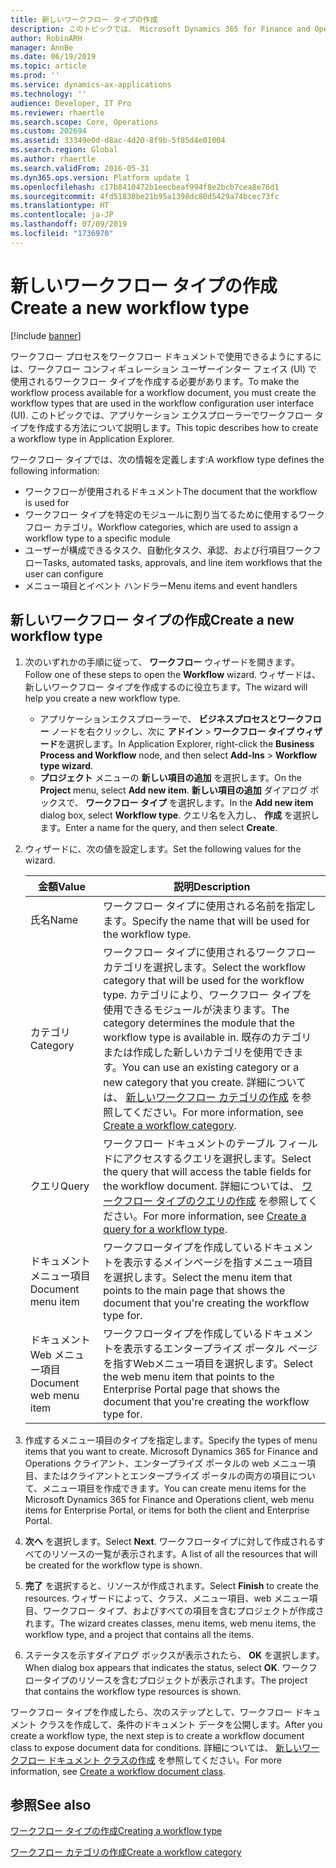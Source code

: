 ```yaml
---
title: 新しいワークフロー タイプの作成
description: このトピックでは、 Microsoft Dynamics 365 for Finance and Operations のアプリケーション エクスプローラーでワークフロー タイプを作成する方法について説明します。
author: RobinARH
manager: AnnBe
ms.date: 06/19/2019
ms.topic: article
ms.prod: ''
ms.service: dynamics-ax-applications
ms.technology: ''
audience: Developer, IT Pro
ms.reviewer: rhaertle
ms.search.scope: Core, Operations
ms.custom: 202694
ms.assetid: 33349e0d-d8ac-4d20-8f9b-5f85d4e01004
ms.search.region: Global
ms.author: rhaertle
ms.search.validFrom: 2016-05-31
ms.dyn365.ops.version: Platform update 1
ms.openlocfilehash: c17b8410472b1eecbeaf994f8e2bcb7cea8e76d1
ms.sourcegitcommit: 4fd51830be21b95a1398dc80d5429a74bcec73fc
ms.translationtype: HT
ms.contentlocale: ja-JP
ms.lasthandoff: 07/09/2019
ms.locfileid: "1736970"
---
```

# <a name="create-a-new-workflow-type"></a><span data-ttu-id="c96e4-103">新しいワークフロー タイプの作成</span><span class="sxs-lookup"><span data-stu-id="c96e4-103">Create a new workflow type</span></span>

[!include [banner](../includes/banner.md)]

<span data-ttu-id="c96e4-104">ワークフロー プロセスをワークフロー ドキュメントで使用できるようにするには、ワークフロー コンフィギュレーション ユーザーインター フェイス (UI) で使用されるワークフロー タイプを作成する必要があります。</span><span class="sxs-lookup"><span data-stu-id="c96e4-104">To make the workflow process available for a workflow document, you must create the workflow types that are used in the workflow configuration user interface (UI).</span></span> <span data-ttu-id="c96e4-105">このトピックでは、アプリケーション エクスプローラーでワークフロー タイプを作成する方法について説明します。</span><span class="sxs-lookup"><span data-stu-id="c96e4-105">This topic describes how to create a workflow type in Application Explorer.</span></span>

<span data-ttu-id="c96e4-106">ワークフロー タイプでは、次の情報を定義します:</span><span class="sxs-lookup"><span data-stu-id="c96e4-106">A workflow type defines the following information:</span></span>

- <span data-ttu-id="c96e4-107">ワークフローが使用されるドキュメント</span><span class="sxs-lookup"><span data-stu-id="c96e4-107">The document that the workflow is used for</span></span>
- <span data-ttu-id="c96e4-108">ワークフロー タイプを特定のモジュールに割り当てるために使用するワークフロー カテゴリ。</span><span class="sxs-lookup"><span data-stu-id="c96e4-108">Workflow categories, which are used to assign a workflow type to a specific module</span></span>
- <span data-ttu-id="c96e4-109">ユーザーが構成できるタスク、自動化タスク、承認、および行項目ワークフロー</span><span class="sxs-lookup"><span data-stu-id="c96e4-109">Tasks, automated tasks, approvals, and line item workflows that the user can configure</span></span>
- <span data-ttu-id="c96e4-110">メニュー項目とイベント ハンドラー</span><span class="sxs-lookup"><span data-stu-id="c96e4-110">Menu items and event handlers</span></span>

## <a name="create-a-new-workflow-type"></a><span data-ttu-id="c96e4-111">新しいワークフロー タイプの作成</span><span class="sxs-lookup"><span data-stu-id="c96e4-111">Create a new workflow type</span></span>

1. <span data-ttu-id="c96e4-112">次のいずれかの手順に従って、 **ワークフロー** ウィザードを開きます。</span><span class="sxs-lookup"><span data-stu-id="c96e4-112">Follow one of these steps to open the **Workflow** wizard.</span></span> <span data-ttu-id="c96e4-113">ウィザードは、新しいワークフロー タイプを作成するのに役立ちます。</span><span class="sxs-lookup"><span data-stu-id="c96e4-113">The wizard will help you create a new workflow type.</span></span>

    + <span data-ttu-id="c96e4-114">アプリケーションエクスプローラーで、 **ビジネスプロセスとワークフロー** ノードを右クリックし、次に **アドイン** \> **ワークフロー タイプ ウィザード**を選択します。</span><span class="sxs-lookup"><span data-stu-id="c96e4-114">In Application Explorer, right-click the **Business Process and Workflow** node, and then select **Add-Ins** \> **Workflow type wizard**.</span></span>
    + <span data-ttu-id="c96e4-115">**プロジェクト** メニューの **新しい項目の追加** を選択します。</span><span class="sxs-lookup"><span data-stu-id="c96e4-115">On the **Project** menu, select **Add new item**.</span></span> <span data-ttu-id="c96e4-116">**新しい項目の追加** ダイアログ ボックスで、 **ワークフロー タイプ** を選択します。</span><span class="sxs-lookup"><span data-stu-id="c96e4-116">In the **Add new item** dialog box, select **Workflow type**.</span></span> <span data-ttu-id="c96e4-117">クエリ名を入力し、 **作成** を選択します。</span><span class="sxs-lookup"><span data-stu-id="c96e4-117">Enter a name for the query, and then select **Create**.</span></span>

2. <span data-ttu-id="c96e4-118">ウィザードに、次の値を設定します。</span><span class="sxs-lookup"><span data-stu-id="c96e4-118">Set the following values for the wizard.</span></span>

    | <span data-ttu-id="c96e4-119">金額</span><span class="sxs-lookup"><span data-stu-id="c96e4-119">Value</span></span> | <span data-ttu-id="c96e4-120">説明</span><span class="sxs-lookup"><span data-stu-id="c96e4-120">Description</span></span> |
    |---|---|
    | <span data-ttu-id="c96e4-121">氏名</span><span class="sxs-lookup"><span data-stu-id="c96e4-121">Name</span></span> | <span data-ttu-id="c96e4-122">ワークフロー タイプに使用される名前を指定します。</span><span class="sxs-lookup"><span data-stu-id="c96e4-122">Specify the name that will be used for the workflow type.</span></span> |
    | <span data-ttu-id="c96e4-123">カテゴリ</span><span class="sxs-lookup"><span data-stu-id="c96e4-123">Category</span></span> | <span data-ttu-id="c96e4-124">ワークフロー タイプに使用されるワークフロー カテゴリを選択します。</span><span class="sxs-lookup"><span data-stu-id="c96e4-124">Select the workflow category that will be used for the workflow type.</span></span> <span data-ttu-id="c96e4-125">カテゴリにより、ワークフロー タイプを使用できるモジュールが決まります。</span><span class="sxs-lookup"><span data-stu-id="c96e4-125">The category determines the module that the workflow type is available in.</span></span> <span data-ttu-id="c96e4-126">既存のカテゴリまたは作成した新しいカテゴリを使用できます。</span><span class="sxs-lookup"><span data-stu-id="c96e4-126">You can use an existing category or a new category that you create.</span></span> <span data-ttu-id="c96e4-127">詳細については、 [新しいワークフロー カテゴリの作成](workflow-type-category.md) を参照してください。</span><span class="sxs-lookup"><span data-stu-id="c96e4-127">For more information, see [Create a workflow category](workflow-type-category.md).</span></span> |
    | <span data-ttu-id="c96e4-128">クエリ</span><span class="sxs-lookup"><span data-stu-id="c96e4-128">Query</span></span> | <span data-ttu-id="c96e4-129">ワークフロー ドキュメントのテーブル フィールドにアクセスするクエリを選択します。</span><span class="sxs-lookup"><span data-stu-id="c96e4-129">Select the query that will access the table fields for the workflow document.</span></span> <span data-ttu-id="c96e4-130">詳細については、 [ワークフロー タイプのクエリの作成](workflow-type-query.md) を参照してください。</span><span class="sxs-lookup"><span data-stu-id="c96e4-130">For more information, see [Create a query for a workflow type](workflow-type-query.md).</span></span> |
    | <span data-ttu-id="c96e4-131">ドキュメント メニュー項目</span><span class="sxs-lookup"><span data-stu-id="c96e4-131">Document menu item</span></span> | <span data-ttu-id="c96e4-132">ワークフロータイプを作成しているドキュメントを表示するメインページを指すメニュー項目を選択します。</span><span class="sxs-lookup"><span data-stu-id="c96e4-132">Select the menu item that points to the main page that shows the document that you're creating the workflow type for.</span></span> |
    | <span data-ttu-id="c96e4-133">ドキュメント Web メニュー項目</span><span class="sxs-lookup"><span data-stu-id="c96e4-133">Document web menu item</span></span> | <span data-ttu-id="c96e4-134">ワークフロータイプを作成しているドキュメントを表示するエンタープライズ ポータル ページを指すWebメニュー項目を選択します。</span><span class="sxs-lookup"><span data-stu-id="c96e4-134">Select the web menu item that points to the Enterprise Portal page that shows the document that you're creating the workflow type for.</span></span> |

3. <span data-ttu-id="c96e4-135">作成するメニュー項目のタイプを指定します。</span><span class="sxs-lookup"><span data-stu-id="c96e4-135">Specify the types of menu items that you want to create.</span></span> <span data-ttu-id="c96e4-136">Microsoft Dynamics 365 for Finance and Operations クライアント、エンタープライズ ポータルの web メニュー項目、またはクライアントとエンタープライズ ポータルの両方の項目について、メニュー項目を作成できます。</span><span class="sxs-lookup"><span data-stu-id="c96e4-136">You can create menu items for the Microsoft Dynamics 365 for Finance and Operations client, web menu items for Enterprise Portal, or items for both the client and Enterprise Portal.</span></span>
4. <span data-ttu-id="c96e4-137">**次へ** を選択します。</span><span class="sxs-lookup"><span data-stu-id="c96e4-137">Select **Next**.</span></span> <span data-ttu-id="c96e4-138">ワークフロータイプに対して作成されるすべてのリソースの一覧が表示されます。</span><span class="sxs-lookup"><span data-stu-id="c96e4-138">A list of all the resources that will be created for the workflow type is shown.</span></span>
5. <span data-ttu-id="c96e4-139">**完了** を選択すると、リソースが作成されます。</span><span class="sxs-lookup"><span data-stu-id="c96e4-139">Select **Finish** to create the resources.</span></span> <span data-ttu-id="c96e4-140">ウィザードによって、クラス、メニュー項目、web メニュー項目、ワークフロー タイプ、およびすべての項目を含むプロジェクトが作成されます。</span><span class="sxs-lookup"><span data-stu-id="c96e4-140">The wizard creates classes, menu items, web menu items, the workflow type, and a project that contains all the items.</span></span>
6. <span data-ttu-id="c96e4-141">ステータスを示すダイアログ ボックスが表示されたら、 **OK** を選択します。</span><span class="sxs-lookup"><span data-stu-id="c96e4-141">When dialog box appears that indicates the status, select **OK**.</span></span> <span data-ttu-id="c96e4-142">ワークフロータイプのリソースを含むプロジェクトが表示されます。</span><span class="sxs-lookup"><span data-stu-id="c96e4-142">The project that contains the workflow type resources is shown.</span></span>

<span data-ttu-id="c96e4-143">ワークフロー タイプを作成したら、次のステップとして、ワークフロー ドキュメント クラスを作成して、条件のドキュメント データを公開します。</span><span class="sxs-lookup"><span data-stu-id="c96e4-143">After you create a workflow type, the next step is to create a workflow document class to expose document data for conditions.</span></span> <span data-ttu-id="c96e4-144">詳細については、 [新しいワークフロー ドキュメント クラスの作成](workflow-type-document-create.md) を参照してください。</span><span class="sxs-lookup"><span data-stu-id="c96e4-144">For more information, see [Create a workflow document class](workflow-type-document-create.md).</span></span>

## <a name="see-also"></a><span data-ttu-id="c96e4-145">参照</span><span class="sxs-lookup"><span data-stu-id="c96e4-145">See also</span></span>

[<span data-ttu-id="c96e4-146">ワークフロー タイプの作成</span><span class="sxs-lookup"><span data-stu-id="c96e4-146">Creating a workflow type</span></span>](workflow-type-create.md)

[<span data-ttu-id="c96e4-147">ワークフロー カテゴリの作成</span><span class="sxs-lookup"><span data-stu-id="c96e4-147">Create a workflow category</span></span>](workflow-type-category.md)

